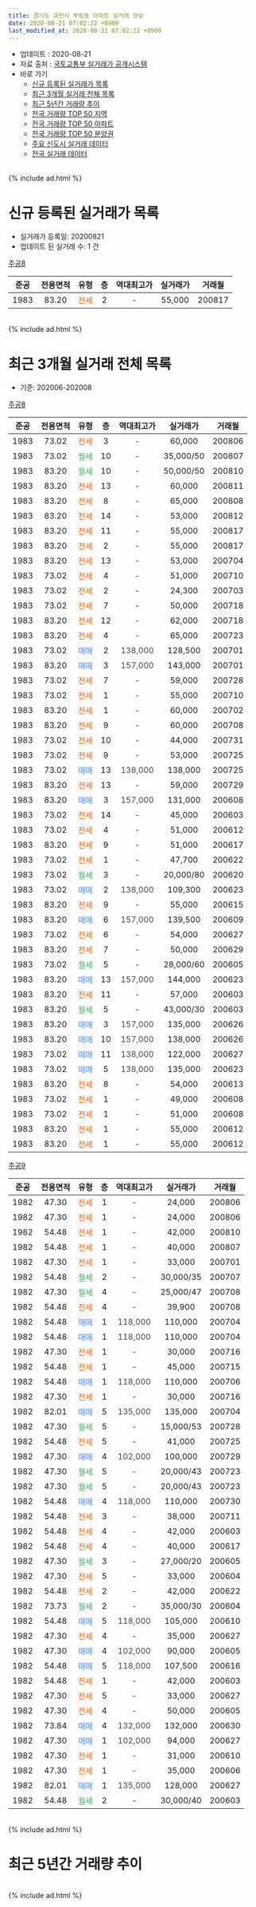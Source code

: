 ```yaml
---
title: 경기도 과천시 부림동 아파트 실거래 정보
date: 2020-08-21 07:02:22 +0900
last_modified_at: 2020-08-21 07:02:22 +0900
---
```


* 업데이트 : 2020-08-21
* 자료 출처 : [국토교통부 실거래가 공개시스템](http://rt.molit.go.kr)
* 바로 가기
    * [신규 등록된 실거래가 목록](#신규-등록된-실거래가-목록)
    * [최근 3개월 실거래 전체 목록](#최근-3개월-실거래-전체-목록)
    * [최근 5년간 거래량 추이](#최근-5년간-거래량-추이)
    * [전국 거래량 TOP 50 지역](https://inasie.github.io/apt-trade-info/최근-3개월-전국에서-가장-거래가-많이-발생한-지역)
    * [전국 거래량 TOP 50 아파트](https://inasie.github.io/apt-trade-info/최근-3개월-전국에서-가장-거래가-많이-발생한-아파트)
    * [전국 거래량 TOP 50 분양권](https://inasie.github.io/apt-trade-info/최근-3개월-전국에서-가장-거래가-많이-발생한-분양권)
    * [주요 신도시 실거래 데이터](https://inasie.github.io/apt-trade-info/주요-신도시)
    * [전국 실거래 데이터](https://inasie.github.io/apt-trade-info/전국)
<br>
{% include ad.html %}
<br>

# 신규 등록된 실거래가 목록
* 실거래가 등록일: 20200821
* 업데이트 된 실거래 수: 1 건


[주공8](https://search.naver.com/search.naver?query=%EA%B2%BD%EA%B8%B0%EB%8F%84+%EA%B3%BC%EC%B2%9C%EC%8B%9C+%EB%B6%80%EB%A6%BC%EB%8F%99+%EC%A3%BC%EA%B3%B58)

|준공|전용면적|유형|층|역대최고가|실거래가|거래월|
|:---:|:---:|:---:|:---:|:---:|:---:|:---:|
|1983|83.20|<span style="color:#ff5a00">전세</span>|2|<span style="color:#444444">-</span>|55,000|200817|


<br>
{% include ad.html %}
<br>

# 최근 3개월 실거래 전체 목록
* 기준: 202006-202008


[주공8](https://search.naver.com/search.naver?query=%EA%B2%BD%EA%B8%B0%EB%8F%84+%EA%B3%BC%EC%B2%9C%EC%8B%9C+%EB%B6%80%EB%A6%BC%EB%8F%99+%EC%A3%BC%EA%B3%B58)

|준공|전용면적|유형|층|역대최고가|실거래가|거래월|
|:---:|:---:|:---:|:---:|:---:|:---:|:---:|
|1983|73.02|<span style="color:#ff5a00">전세</span>|3|<span style="color:#444444">-</span>|60,000|200806|
|1983|73.02|<span style="color:#34a853">월세</span>|10|<span style="color:#444444">-</span>|35,000/50|200807|
|1983|83.20|<span style="color:#34a853">월세</span>|10|<span style="color:#444444">-</span>|50,000/50|200810|
|1983|83.20|<span style="color:#ff5a00">전세</span>|13|<span style="color:#444444">-</span>|60,000|200811|
|1983|83.20|<span style="color:#ff5a00">전세</span>|8|<span style="color:#444444">-</span>|65,000|200808|
|1983|83.20|<span style="color:#ff5a00">전세</span>|14|<span style="color:#444444">-</span>|53,000|200812|
|1983|83.20|<span style="color:#ff5a00">전세</span>|11|<span style="color:#444444">-</span>|55,000|200817|
|1983|83.20|<span style="color:#ff5a00">전세</span>|2|<span style="color:#444444">-</span>|55,000|200817|
|1983|83.20|<span style="color:#ff5a00">전세</span>|13|<span style="color:#444444">-</span>|53,000|200704|
|1983|73.02|<span style="color:#ff5a00">전세</span>|4|<span style="color:#444444">-</span>|51,000|200710|
|1983|73.02|<span style="color:#ff5a00">전세</span>|2|<span style="color:#444444">-</span>|24,300|200703|
|1983|73.02|<span style="color:#ff5a00">전세</span>|7|<span style="color:#444444">-</span>|50,000|200718|
|1983|83.20|<span style="color:#ff5a00">전세</span>|12|<span style="color:#444444">-</span>|62,000|200718|
|1983|83.20|<span style="color:#ff5a00">전세</span>|4|<span style="color:#444444">-</span>|65,000|200723|
|1983|73.02|<span style="color:#4285f3">매매</span>|2|<span style="color:#444444">138,000</span>|128,500|200701|
|1983|83.20|<span style="color:#4285f3">매매</span>|3|<span style="color:#444444">157,000</span>|143,000|200701|
|1983|73.02|<span style="color:#ff5a00">전세</span>|7|<span style="color:#444444">-</span>|59,000|200728|
|1983|73.02|<span style="color:#ff5a00">전세</span>|1|<span style="color:#444444">-</span>|55,000|200710|
|1983|83.20|<span style="color:#ff5a00">전세</span>|1|<span style="color:#444444">-</span>|60,000|200702|
|1983|83.20|<span style="color:#ff5a00">전세</span>|9|<span style="color:#444444">-</span>|60,000|200708|
|1983|73.02|<span style="color:#ff5a00">전세</span>|10|<span style="color:#444444">-</span>|44,000|200731|
|1983|73.02|<span style="color:#ff5a00">전세</span>|9|<span style="color:#444444">-</span>|53,000|200725|
|1983|73.02|<span style="color:#4285f3">매매</span>|13|<span style="color:#444444">138,000</span>|138,000|200725|
|1983|83.20|<span style="color:#ff5a00">전세</span>|13|<span style="color:#444444">-</span>|59,000|200729|
|1983|83.20|<span style="color:#4285f3">매매</span>|3|<span style="color:#444444">157,000</span>|131,000|200608|
|1983|73.02|<span style="color:#ff5a00">전세</span>|14|<span style="color:#444444">-</span>|45,000|200603|
|1983|73.02|<span style="color:#ff5a00">전세</span>|4|<span style="color:#444444">-</span>|51,000|200612|
|1983|83.20|<span style="color:#ff5a00">전세</span>|9|<span style="color:#444444">-</span>|51,000|200617|
|1983|73.02|<span style="color:#ff5a00">전세</span>|1|<span style="color:#444444">-</span>|47,700|200622|
|1983|73.02|<span style="color:#34a853">월세</span>|3|<span style="color:#444444">-</span>|20,000/80|200620|
|1983|73.02|<span style="color:#4285f3">매매</span>|2|<span style="color:#444444">138,000</span>|109,300|200623|
|1983|83.20|<span style="color:#ff5a00">전세</span>|9|<span style="color:#444444">-</span>|55,000|200615|
|1983|83.20|<span style="color:#4285f3">매매</span>|6|<span style="color:#444444">157,000</span>|139,500|200609|
|1983|73.02|<span style="color:#ff5a00">전세</span>|6|<span style="color:#444444">-</span>|54,000|200627|
|1983|83.20|<span style="color:#ff5a00">전세</span>|7|<span style="color:#444444">-</span>|50,000|200629|
|1983|73.02|<span style="color:#34a853">월세</span>|5|<span style="color:#444444">-</span>|28,000/60|200605|
|1983|83.20|<span style="color:#4285f3">매매</span>|13|<span style="color:#444444">157,000</span>|144,000|200623|
|1983|83.20|<span style="color:#ff5a00">전세</span>|11|<span style="color:#444444">-</span>|57,000|200603|
|1983|83.20|<span style="color:#34a853">월세</span>|5|<span style="color:#444444">-</span>|43,000/30|200603|
|1983|83.20|<span style="color:#4285f3">매매</span>|3|<span style="color:#444444">157,000</span>|135,000|200626|
|1983|83.20|<span style="color:#4285f3">매매</span>|10|<span style="color:#444444">157,000</span>|138,000|200626|
|1983|73.02|<span style="color:#4285f3">매매</span>|11|<span style="color:#444444">138,000</span>|122,000|200627|
|1983|73.02|<span style="color:#4285f3">매매</span>|5|<span style="color:#444444">138,000</span>|135,000|200623|
|1983|83.20|<span style="color:#ff5a00">전세</span>|8|<span style="color:#444444">-</span>|54,000|200613|
|1983|73.02|<span style="color:#ff5a00">전세</span>|1|<span style="color:#444444">-</span>|49,000|200608|
|1983|73.02|<span style="color:#ff5a00">전세</span>|1|<span style="color:#444444">-</span>|51,000|200608|
|1983|83.20|<span style="color:#ff5a00">전세</span>|1|<span style="color:#444444">-</span>|55,000|200612|
|1983|83.20|<span style="color:#ff5a00">전세</span>|1|<span style="color:#444444">-</span>|55,000|200612|


<script async src="//pagead2.googlesyndication.com/pagead/js/adsbygoogle.js"></script>
<!-- 기본 -->
<ins class="adsbygoogle"
     style="display:block"
     data-ad-client="ca-pub-2446590836940007"
     data-ad-slot="1659523306"
     data-ad-format="auto"
     data-full-width-responsive="true"></ins>
<script>
(adsbygoogle = window.adsbygoogle || []).push({});
</script>


[주공9](https://search.naver.com/search.naver?query=%EA%B2%BD%EA%B8%B0%EB%8F%84+%EA%B3%BC%EC%B2%9C%EC%8B%9C+%EB%B6%80%EB%A6%BC%EB%8F%99+%EC%A3%BC%EA%B3%B59)

|준공|전용면적|유형|층|역대최고가|실거래가|거래월|
|:---:|:---:|:---:|:---:|:---:|:---:|:---:|
|1982|47.30|<span style="color:#ff5a00">전세</span>|1|<span style="color:#444444">-</span>|24,000|200806|
|1982|47.30|<span style="color:#ff5a00">전세</span>|1|<span style="color:#444444">-</span>|24,000|200806|
|1982|54.48|<span style="color:#ff5a00">전세</span>|1|<span style="color:#444444">-</span>|42,000|200810|
|1982|54.48|<span style="color:#ff5a00">전세</span>|1|<span style="color:#444444">-</span>|40,000|200807|
|1982|47.30|<span style="color:#ff5a00">전세</span>|1|<span style="color:#444444">-</span>|33,000|200701|
|1982|54.48|<span style="color:#34a853">월세</span>|2|<span style="color:#444444">-</span>|30,000/35|200707|
|1982|47.30|<span style="color:#34a853">월세</span>|4|<span style="color:#444444">-</span>|25,000/47|200708|
|1982|54.48|<span style="color:#ff5a00">전세</span>|4|<span style="color:#444444">-</span>|39,900|200708|
|1982|54.48|<span style="color:#4285f3">매매</span>|1|<span style="color:#444444">118,000</span>|110,000|200704|
|1982|54.48|<span style="color:#4285f3">매매</span>|1|<span style="color:#444444">118,000</span>|110,000|200704|
|1982|47.30|<span style="color:#ff5a00">전세</span>|1|<span style="color:#444444">-</span>|30,000|200716|
|1982|54.48|<span style="color:#ff5a00">전세</span>|1|<span style="color:#444444">-</span>|45,000|200715|
|1982|54.48|<span style="color:#4285f3">매매</span>|1|<span style="color:#444444">118,000</span>|110,000|200706|
|1982|47.30|<span style="color:#ff5a00">전세</span>|1|<span style="color:#444444">-</span>|30,000|200716|
|1982|82.01|<span style="color:#4285f3">매매</span>|5|<span style="color:#444444">135,000</span>|135,000|200704|
|1982|47.30|<span style="color:#34a853">월세</span>|5|<span style="color:#444444">-</span>|15,000/53|200728|
|1982|54.48|<span style="color:#ff5a00">전세</span>|5|<span style="color:#444444">-</span>|41,000|200725|
|1982|47.30|<span style="color:#4285f3">매매</span>|4|<span style="color:#444444">102,000</span>|100,000|200729|
|1982|47.30|<span style="color:#34a853">월세</span>|5|<span style="color:#444444">-</span>|20,000/43|200723|
|1982|47.30|<span style="color:#34a853">월세</span>|5|<span style="color:#444444">-</span>|20,000/43|200723|
|1982|54.48|<span style="color:#4285f3">매매</span>|4|<span style="color:#444444">118,000</span>|110,000|200730|
|1982|54.48|<span style="color:#ff5a00">전세</span>|3|<span style="color:#444444">-</span>|38,000|200711|
|1982|54.48|<span style="color:#ff5a00">전세</span>|4|<span style="color:#444444">-</span>|42,000|200603|
|1982|54.48|<span style="color:#ff5a00">전세</span>|4|<span style="color:#444444">-</span>|40,000|200617|
|1982|47.30|<span style="color:#34a853">월세</span>|3|<span style="color:#444444">-</span>|27,000/20|200605|
|1982|47.30|<span style="color:#ff5a00">전세</span>|5|<span style="color:#444444">-</span>|33,000|200604|
|1982|54.48|<span style="color:#ff5a00">전세</span>|2|<span style="color:#444444">-</span>|42,000|200622|
|1982|73.73|<span style="color:#34a853">월세</span>|2|<span style="color:#444444">-</span>|35,000/30|200604|
|1982|54.48|<span style="color:#4285f3">매매</span>|5|<span style="color:#444444">118,000</span>|105,000|200610|
|1982|47.30|<span style="color:#ff5a00">전세</span>|4|<span style="color:#444444">-</span>|35,000|200627|
|1982|47.30|<span style="color:#4285f3">매매</span>|4|<span style="color:#444444">102,000</span>|90,000|200605|
|1982|54.48|<span style="color:#4285f3">매매</span>|5|<span style="color:#444444">118,000</span>|107,500|200616|
|1982|54.48|<span style="color:#ff5a00">전세</span>|1|<span style="color:#444444">-</span>|42,000|200603|
|1982|47.30|<span style="color:#ff5a00">전세</span>|5|<span style="color:#444444">-</span>|33,000|200627|
|1982|47.30|<span style="color:#ff5a00">전세</span>|4|<span style="color:#444444">-</span>|50,000|200605|
|1982|73.84|<span style="color:#4285f3">매매</span>|4|<span style="color:#444444">132,000</span>|132,000|200630|
|1982|47.30|<span style="color:#4285f3">매매</span>|1|<span style="color:#444444">102,000</span>|94,000|200627|
|1982|47.30|<span style="color:#ff5a00">전세</span>|1|<span style="color:#444444">-</span>|31,000|200610|
|1982|47.30|<span style="color:#ff5a00">전세</span>|1|<span style="color:#444444">-</span>|35,000|200606|
|1982|82.01|<span style="color:#4285f3">매매</span>|1|<span style="color:#444444">135,000</span>|128,000|200627|
|1982|54.48|<span style="color:#34a853">월세</span>|2|<span style="color:#444444">-</span>|30,000/40|200603|


<br>
{% include ad.html %}
<br>

# 최근 5년간 거래량 추이


<div style="width:100%;">
    <canvas id="deal_progress" height="200"></canvas>
</div>

<script>
new Chart(document.getElementById("deal_progress"), {
    type: 'line',
    data: {
        labels: ['201508','201509','201510','201511','201512','201601','201602','201603','201604','201605','201606','201607','201608','201609','201610','201611','201612','201701','201702','201703','201704','201705','201706','201707','201708','201709','201710','201711','201712','201801','201802','201803','201804','201805','201806','201807','201808','201809','201810','201811','201812','201901','201902','201903','201904','201905','201906','201907','201908','201909','201910','201911','201912','202001','202002','202003','202004','202005','202006','202007','202008'],
        datasets: [{
            label: '매매',
            pointRadius: 1,
            data: [11, 23, 22, 10, 4, 6, 7, 30, 38, 23, 10, 10, 15, 12, 12, 4, 6, 10, 10, 15, 26, 26, 23, 25, 4, 12, 7, 14, 15, 22, 7, 12, 5, 4, 6, 20, 12, 6, 0, 2, 1, 0, 2, 1, 5, 12, 17, 5, 2, 13, 20, 24, 4, 4, 2, 4, 2, 2, 14, 9, 0],
            borderColor: "rgba(255, 201, 14, 1)",
            backgroundColor: "rgba(255, 201, 14, 0.5)",
            fill: false,
            lineTension: 0
        },{
            label: '전월세',
            pointRadius: 1,
            data: [33, 19, 21, 25, 28, 48, 53, 36, 26, 26, 27, 19, 24, 65, 41, 46, 35, 38, 42, 31, 23, 21, 22, 30, 16, 19, 21, 20, 25, 28, 30, 37, 26, 32, 28, 40, 34, 39, 32, 20, 33, 33, 28, 22, 18, 18, 25, 23, 22, 27, 13, 26, 25, 48, 43, 27, 22, 29, 29, 25, 12],
            borderColor: "rgba(0, 141, 185, 1)",
            backgroundColor: "rgba(0, 141, 185, 0.5)",
            fill: false,
            lineTension: 0
        }
        ]
    },
    options: {
        responsive: true,
        title: {
            display: false
        },
        tooltips: {
            mode: 'index',
            intersect: false
        },
        hover: {
            mode: 'nearest',
            intersect: true
        },
        scales: {
            xAxes: [{
                display: true,
                scaleLabel: {
                    display: true,
                    labelString: '년/월'
                }
            }],
            yAxes: [{
                display: true,
                ticks: {
                    suggestedMin: 0,
                },
                scaleLabel: {
                    display: true,
                    labelString: '실거래 수'
                }
            }]
        }
    }
});

</script>


<br>
{% include ad.html %}
<br>

